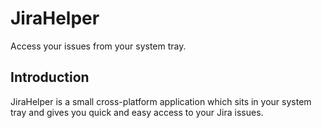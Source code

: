 JiraHelper
==========

Access your issues from your system tray.


Introduction
------------

JiraHelper is a small cross-platform application which sits in your system tray and gives you quick and easy access to your Jira issues.
